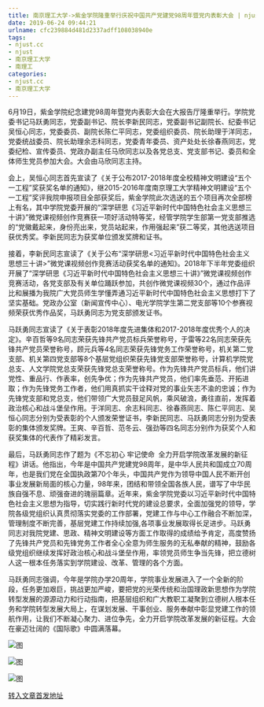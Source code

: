 ```yaml
---
title: 南京理工大学->紫金学院隆重举行庆祝中国共产党建党98周年暨党内表彰大会 | njust.cc
date: 2019-06-24 09:44:21
urlname: cfc239884d481d2337adff108038940e
tags: 
- njust.cc
- njust
- 南京理工大学
- 南理工
categories:
- njust.cc
- 南京理工大学
---
```



6月19日，紫金学院纪念建党98周年暨党内表彰大会在大报告厅隆重举行。学院党委书记马跃勇同志，党委副书记、院长李新民同志，党委副书记副院长、纪委书记吴恒心同志，党委委员、副院长陈仁平同志，党委组织委员、院长助理于洋同志，党委统战委员、院长助理余志科同志，党委青年委员、资产处处长徐春燕同志，党委纪检、宣传委员、党政办副主任马欣同志以及各党总支、党支部书记、委员和全体师生党员参加大会。大会由马欣同志主持。

会上，吴恒心同志首先宣读了《关于公布2017-2018年度全校精神文明建设“五个一工程”奖获奖名单的通知》，继2015-2016年度南京理工大学精神文明建设“五个一工程”奖评我院申报项目全部获奖后，紫金学院此次选送的五个项目再次全部榜上有名，其中学院党委开展的“深学研思《习近平新时代中国特色社会主义思想三十讲》”微党课视频创作竞赛获一项好活动特等奖，经管学院学生部第一党支部推选的“党徽戴起来，身份亮出来，党员站起来，作用强起来”获二等奖，其他选送项目获优秀奖。李新民同志为获奖单位颁发奖牌和证书。

接着，李新民同志宣读了《关于公布“深学研思<习近平新时代中国特色社会主义思想三十讲>”微党课视频创作竞赛活动获奖名单的通知》。2018年下半年党委组织开展了“深学研思《习近平新时代中国特色社会主义思想三十讲》”微党课视频创作竞赛活动，各党支部及有关单位踊跃参加，共创作微党课视频30个，通过作品评比和展播为我院广大党员师生学懂弄通习近平新时代中国特色社会主义思想打下了坚实基础。党政办公室（新闻宣传中心）、电光学院学生第二党支部等10个参赛视频荣获优秀作品奖，马跃勇同志为党支部颁发证书。

马跃勇同志宣读了《关于表彰2018年度先进集体和2017-2018年度优秀个人的决定》。辛百哲等9名同志荣获先锋共产党员标兵荣誉称号，于雷等22名同志荣获先锋共产党员荣誉称号，顾元兵等4名同志荣获先锋党务工作荣誉称号，机关第二党支部、机关第四党支部等8个基层党组织荣获先锋党支部荣誉称号，计算机学院党总支、人文学院党总支荣获先锋党总支荣誉称号。作为先锋共产党员标兵，他们讲党性、重品行、作表率，创先争优；作为先锋共产党员，他们率先垂范、开拓进取；作为先锋党务工作者，他们用真抓实干诠释对党的事业矢志不渝的忠诚；作为先锋党支部和党总支，他们带领广大党员鼓足风帆，乘风破浪，勇往直前，发挥着政治核心和战斗堡垒作用。于洋同志、余志科同志、徐春燕同志、陈仁平同志、吴恒心同志分别为受表彰的个人颁发荣誉证书，李新民同志、马跃勇同志分别为受表彰的集体颁发奖牌。王爽、辛百哲、范冬云、强劲等四名同志分别作为获奖个人和获奖集体的代表作了精彩发言。

最后，马跃勇同志作了题为《不忘初心 牢记使命  全力开启学院改革发展的新征程》讲话。他指出，今年是中国共产党建党98周年，是中华人民共和国成立70周年，也是我们党在全国执政第70个年头，中国共产党作为领导中国人民不断开创事业发展新局面的核心力量，98年来，团结和带领全国各族人民，谱写了中华民族自强不息、顽强奋进的瑰丽篇章。近年来，紫金学院党委以习近平新时代中国特色社会主义思想为指导，切实践行新时代党的建设总要求，全面加强党的领导，学院各级党组织认真贯彻落实党委的工作部署，党建工作与中心工作融合不断加深，管理制度不断完善，基层党建工作持续加强,各项事业发展取得长足进步。马跃勇同志对我院党建、思政、精神文明建设等方面工作取得的成绩给予肯定，高度赞扬了先锋共产党员和先锋党务工作者全心全意为师生服务的无私奉献的精神，鼓励各级党组织继续发挥好政治核心和战斗堡垒作用，率领党员师生争当先锋，把立德树人这一根本任务落实到学院建设、改革、管理的各个方面。

马跃勇同志强调，今年是学院办学20周年，学院事业发展进入了一个全新的阶段，任务更加艰巨，挑战更加严峻，要把党的光荣传统和治国理政新思想作为学院转型发展的源源动力和行动指南，把基层组织和广大教职工凝聚到立德树人根本任务和学院转型发展大局上，在谋划发展、干事创业、服务奉献中彰显党建工作的领航作用，让我们不断凝心聚力、进位争先，全力开启学院改革发展的新征程。大会在豪迈壮阔的《国际歌》中圆满落幕。



![图](http://zs.njust.edu.cn/_upload/article/images/15/fe/e43f66c54487b71ccee3346fcf55/b7efc268-c076-4a0e-96f8-b7d7894ad346.jpg)

![图](http://zs.njust.edu.cn/_upload/article/images/15/fe/e43f66c54487b71ccee3346fcf55/5e6ca90d-39fb-40b1-978d-371f9dcb28f7.jpg)

![图](http://zs.njust.edu.cn/_upload/article/images/15/fe/e43f66c54487b71ccee3346fcf55/9155c4a8-10f7-4a32-bc34-ef803166b09b.jpg)

[转入文章首发地址](http://zs.njust.edu.cn/1e/3c/c4621a204348/page.htm)
